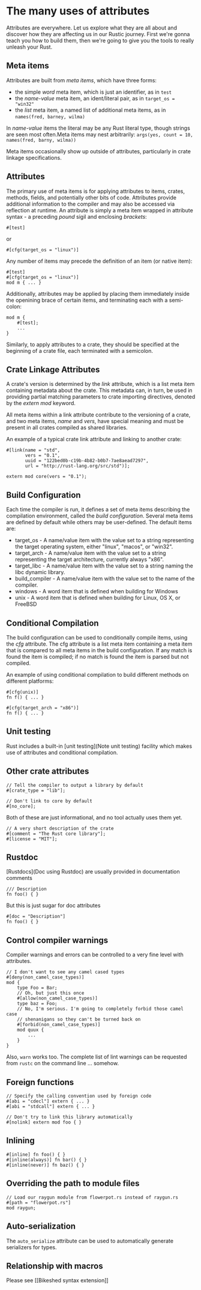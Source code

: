 # The many uses of attributes

Attributes are everywhere. Let us explore what they are all about and discover how they are affecting us in our Rustic journey. First we're gonna teach you how to build them, then we're going to give you the tools to really unleash your Rust.

## Meta items

Attributes are built from _meta items_, which have three forms:

* the simple _word_ meta item, which is just an identifier, as in `test`
* the _name-value_ meta item, an ident/literal pair, as in `target_os = "win32"`
* the _list_ meta item, a named list of additional meta items, as in `names(fred, barney, wilma)`

In _name-value_ items the literal may be any Rust literal type, though strings are seen most often.Meta items may nest arbitrarily: `args(yes, count = 10, names(fred, barny, wilma))`

Meta items occasionally show up outside of attributes, particularly in crate linkage specifications.

## Attributes

The primary use of meta items is for applying attributes to items, crates, methods, fields, and potentially other bits of code. Attributes provide additional information to the compiler and may also be accessed via reflection at runtime. An attribute is simply a meta item wrapped in attribute syntax - a preceding _pound_ sigil and enclosing _brackets_:

    #[test]

or

    #[cfg(target_os = "linux")]

Any number of items may precede the definition of an item (or native item):

    #[test]
    #[cfg(target_os = "linux")]
    mod m { ... }

Additionally, attributes may be applied by placing them immediately inside the openining brace of certain items, and terminating each with a semi-colon:

    mod m {
        #[test];
        ...
    }

Similarly, to apply attributes to a crate, they should be specified at the beginning of a crate file, each terminated with a semicolon.

## Crate Linkage Attributes

A crate's version is determined by the _link_ attribute, which is a list meta item containing metadata about the crate. This metadata can, in turn, be used in providing partial matching parameters to crate importing directives, denoted by the *extern mod* keyword.

All meta items within a link attribute contribute to the versioning of a crate, and two meta items, _name_ and _vers_, have special meaning and must be present in all crates compiled as shared libraries.

An example of a typical crate link attribute and linking to another crate:

    #[link(name = "std",
           vers = "0.1",
           uuid = "122bed0b-c19b-4b82-b0b7-7ae8aead7297",
           url = "http://rust-lang.org/src/std")];

    extern mod core(vers = "0.1");

## Build Configuration

Each time the compiler is run, it defines a set of meta items describing the compilation environment, called the _build configuration_. Several meta items are defined by default while others may be user-defined. The default items are:

* target_os - A name/value item with the value set to a string representing the target operating system, either "linux", "macos", or "win32".
* target_arch - A name/value item with the value set to a string representing the target architecture, currently always "x86".
* target_libc - A name/value item with the value set to a string naming the libc dynamic library.
* build_compiler - A name/value item with the value set to the name of the compiler.
* windows - A word item that is defined when building for Windows
* unix - A word item that is defined when building for Linux, OS X, or FreeBSD

## Conditional Compilation

The build configuration can be used to conditionally compile items, using the _cfg_ attribute. The cfg attribute is a list meta item containing a meta item that is compared to all meta items in the build configuration. If any match is found the item is compiled; if no match is found the item is parsed but not compiled.

An example of using conditional compilation to build different methods on different platforms:

    #[cfg(unix)]
    fn f() { ... }

    #[cfg(target_arch = "x86")]
    fn f() { ... }

## Unit testing

Rust includes a built-in [unit testing](Note unit testing) facility which makes use of attributes and conditional compilation.

## Other crate attributes

    // Tell the compiler to output a library by default
    #[crate_type = "lib"];

    // Don't link to core by default
    #[no_core];

Both of these are just informational, and no tool actually uses them yet.

    // A very short description of the crate
    #[comment = "The Rust core library"];
    #[license = "MIT"];

## Rustdoc

[Rustdocs](Doc using Rustdoc) are usually provided in documentation comments

    /// Description
    fn foo() { }

But this is just sugar for doc attributes

    #[doc = "Description"]
    fn foo() { }

## Control compiler warnings

Compiler warnings and errors can be controlled to a very fine level with attributes.

    // I don't want to see any camel cased types
    #[deny(non_camel_case_types)]
    mod {
        type Foo = Bar;
        // Oh, but just this once
        #[allow(non_camel_case_types)]
        type baz = Foo;
        // No, I'm serious. I'm going to completely forbid those camel case
        // shenanigans so they can't be turned back on
        #[forbid(non_camel_case_types)]
        mod quux {
            ...
        }
    }

Also, `warn` works too. The complete list of lint warnings can be requested from `rustc` on the command line ... somehow.

## Foreign functions

    // Specify the calling convention used by foreign code
    #[abi = "cdecl"] extern { ... }
    #[abi = "stdcall"] extern { ... }

    // Don't try to link this library automatically
    #[nolink] extern mod foo { }

## Inlining

    #[inline] fn foo() { }
    #[inline(always)] fn bar() { }
    #[inline(never)] fn baz() { }

## Overriding the path to module files

    // Load our raygun module from flowerpot.rs instead of raygun.rs
    #[path = "flowerpot.rs"]
    mod raygun;

## Auto-serialization

The `auto_serialize` attribute can be used to automatically generate serializers for types.

## Relationship with macros
Please see [[Bikeshed syntax extension]]